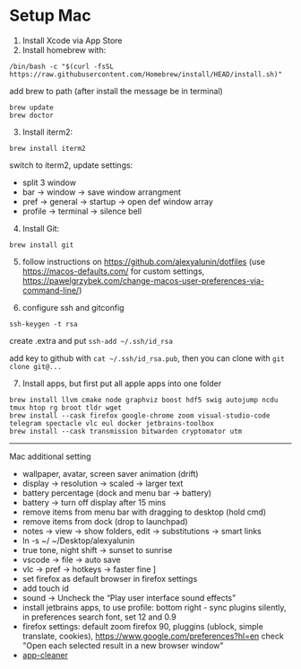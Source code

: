 # Setup Mac

1. Install Xcode via App Store
2. Install homebrew with:
```
/bin/bash -c "$(curl -fsSL https://raw.githubusercontent.com/Homebrew/install/HEAD/install.sh)"
```
add brew to path (after install the message be in terminal)
```
brew update
brew doctor
```

3. Install iterm2: 
```
brew install iterm2
```
switch to iterm2, update settings:
- split 3 window
- bar -> window -> save window arrangment 
- pref -> general -> startup -> open def window array
- profile -> terminal -> silence bell

4.  Install Git: 
```
brew install git
```

5. follow instructions on https://github.com/alexyalunin/dotfiles 
(use https://macos-defaults.com/ for custom settings, https://pawelgrzybek.com/change-macos-user-preferences-via-command-line/)

6. configure ssh and gitconfig
```
ssh-keygen -t rsa
```
create .extra and put `ssh-add ~/.ssh/id_rsa`

add key to github with `cat ~/.ssh/id_rsa.pub`, then you can clone with `git clone git@...`

7. Install apps, but first put all apple apps into one folder
```
brew install llvm cmake node graphviz boost hdf5 swig autojump ncdu tmux htop rg broot tldr wget
brew install --cask firefox google-chrome zoom visual-studio-code telegram spectacle vlc eul docker jetbrains-toolbox
brew install --cask transmission bitwarden cryptomator utm
```

-------------
Mac additional setting
- wallpaper, avatar, screen saver animation (drift)
- display -> resolution -> scaled -> larger text
- battery percentage (dock and menu bar -> battery)
- battery -> turn off display after 15 mins
- remove items from menu bar with dragging to desktop (hold cmd)
- remove items from dock (drop to launchpad)
- notes -> view -> show folders, edit -> substitutions -> smart links
- ln -s ~/ ~/Desktop/alexyalunin
- true tone, night shift -> sunset to sunrise
- vscode -> file -> auto save
- vlc -> pref -> hotkeys -> faster fine ]
- set firefox as default browser in firefox settings
- add touch id
- sound -> Uncheck the “Play user interface sound effects”
- install jetbrains apps, to use profile: bottom right - sync plugins silently, in preferences search font, set 12 and 0.9 
- firefox settings: default zoom firefox 90, pluggins (ublock, simple translate, cookies), https://www.google.com/preferences?hl=en check "Open each selected result in a new browser window"
- [app-cleaner](https://github.com/sunknudsen/privacy-guides/blob/master/how-to-clean-uninstall-macos-apps-using-appcleaner-open-source-alternative/README.md)

